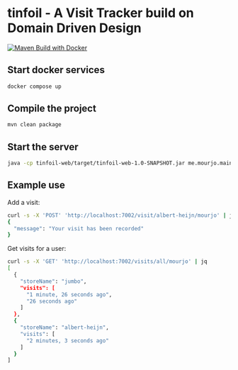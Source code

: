 # tinfoil - A Visit Tracker build on Domain Driven Design 

[![Maven Build with Docker](https://github.com/mourjo/tinfoil/actions/workflows/maven.yml/badge.svg)](https://github.com/mourjo/tinfoil/actions/workflows/maven.yml)

## Start docker services

```bash
docker compose up
```

## Compile the project

```bash
mvn clean package
```

## Start the server

```bash
java -cp tinfoil-web/target/tinfoil-web-1.0-SNAPSHOT.jar me.mourjo.main.Server
```

## Example use

Add a visit:

```bash
curl -s -X 'POST' 'http://localhost:7002/visit/albert-heijn/mourjo' | jq
{
  "message": "Your visit has been recorded"
}
```

Get visits for a user:

```bash
curl -s -X 'GET' 'http://localhost:7002/visits/all/mourjo' | jq
[
  {
    "storeName": "jumbo",
    "visits": [
      "1 minute, 26 seconds ago",
      "26 seconds ago"
    ]
  },
  {
    "storeName": "albert-heijn",
    "visits": [
      "2 minutes, 3 seconds ago"
    ]
  }
]
```
